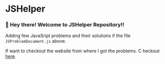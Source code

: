 # JSHelper

### :information_desk_person: Hey there! Welcome to JSHelper Repository!!

Adding few JavaSript problems and their solutions if the file `JSProblemDocument.js` above.

If want to checkout the website from where I got the problems. C
heckout [here](https://javascript.onl/problems/).

